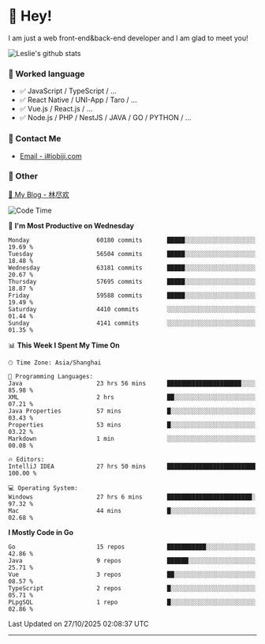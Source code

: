 # 👋 Hey!

I am just a web front-end&back-end developer and I am glad to meet you!

![Leslie's github stats](https://github-readme-stats.vercel.app/api?username=unsafe-ptr&&show_icons=true&&title_color=1abc9c&&icon_color=1abc9c)


### 📝 Worked language

- ✅ JavaScript / TypeScript / ...
- ✅ React Native / UNI-App / Taro / ...
- ✅ Vue.js / React.js / ...
- ✅ Node.js / PHP / NestJS / JAVA / GO / PYTHON / ...

### 📮 Contact Me

- [Email - i#iobiji.com](mailto:i@iobiji.com)


### 🤪 Other

[📌 My Blog - 林尽欢](https://iobiji.com)

<!--START_SECTION:waka-->
![Code Time](http://img.shields.io/badge/Code%20Time-2%2C310%20hrs%2016%20mins-blue)

📅 **I'm Most Productive on Wednesday** 

```text
Monday                   60180 commits       █████░░░░░░░░░░░░░░░░░░░░   19.69 % 
Tuesday                  56504 commits       █████░░░░░░░░░░░░░░░░░░░░   18.48 % 
Wednesday                63181 commits       █████░░░░░░░░░░░░░░░░░░░░   20.67 % 
Thursday                 57695 commits       █████░░░░░░░░░░░░░░░░░░░░   18.87 % 
Friday                   59588 commits       █████░░░░░░░░░░░░░░░░░░░░   19.49 % 
Saturday                 4410 commits        ░░░░░░░░░░░░░░░░░░░░░░░░░   01.44 % 
Sunday                   4141 commits        ░░░░░░░░░░░░░░░░░░░░░░░░░   01.35 % 
```


📊 **This Week I Spent My Time On** 

```text
🕑︎ Time Zone: Asia/Shanghai

💬 Programming Languages: 
Java                     23 hrs 56 mins      █████████████████████░░░░   85.98 % 
XML                      2 hrs               ██░░░░░░░░░░░░░░░░░░░░░░░   07.21 % 
Java Properties          57 mins             █░░░░░░░░░░░░░░░░░░░░░░░░   03.43 % 
Properties               53 mins             █░░░░░░░░░░░░░░░░░░░░░░░░   03.22 % 
Markdown                 1 min               ░░░░░░░░░░░░░░░░░░░░░░░░░   00.08 % 

🔥 Editors: 
IntelliJ IDEA            27 hrs 50 mins      █████████████████████████   100.00 % 

💻 Operating System: 
Windows                  27 hrs 6 mins       ████████████████████████░   97.32 % 
Mac                      44 mins             █░░░░░░░░░░░░░░░░░░░░░░░░   02.68 % 
```

**I Mostly Code in Go** 

```text
Go                       15 repos            ███████████░░░░░░░░░░░░░░   42.86 % 
Java                     9 repos             ██████░░░░░░░░░░░░░░░░░░░   25.71 % 
Vue                      3 repos             ██░░░░░░░░░░░░░░░░░░░░░░░   08.57 % 
TypeScript               2 repos             █░░░░░░░░░░░░░░░░░░░░░░░░   05.71 % 
PLpgSQL                  1 repo              █░░░░░░░░░░░░░░░░░░░░░░░░   02.86 % 
```




 Last Updated on 27/10/2025 02:08:37 UTC
<!--END_SECTION:waka-->
---
